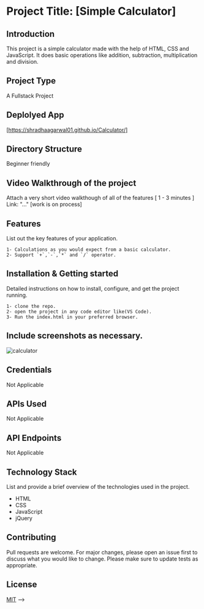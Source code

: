 # Project Title: [Simple Calculator]


## Introduction
This project is a simple calculator made with the help of HTML, CSS and JavaScript.
It does basic operations like addition, subtraction, multiplication and division.


## Project Type
A Fullstack Project


## Deplolyed App
[https://shradhaagarwal01.github.io/Calculator/]


## Directory Structure
Beginner friendly


## Video Walkthrough of the project
Attach a very short video walkthough of all of the features [ 1 - 3 minutes ]
Link: "..."
[work is on process]


## Features
List out the key features of your application.

    1- Calculations as you would expect from a basic calculator.
    2- Support `+`,`-`,`*` and `/` operator.


## Installation & Getting started
Detailed instructions on how to install, configure, and get the project running.

    1- clone the repo.
    2- open the project in any code editor like(VS Code).
    3- Run the index.html in your preferred browser.



## Include screenshots as necessary.
![calculator](https://raw.githubusercontent.com/shradhaagarwal01/Calculator/master/calculator.PNG)


## Credentials
Not Applicable


## APIs Used
Not Applicable


## API Endpoints
Not Applicable


## Technology Stack
List and provide a brief overview of the technologies used in the project.

- HTML
- CSS
- JavaScript
- jQuery


## Contributing
Pull requests are welcome. For major changes, please open an issue first to discuss 
what you would like to change. Please make sure to update tests as appropriate.


## License
[MIT](https://github.com/shradhaagarwal01/Calculator/blob/master/LICENSE) -->


